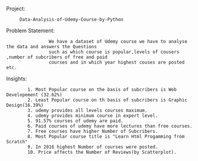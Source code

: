 Project:
      
         Data-Analysis-of-Udemy-Course-by-Python

Problem Statement:

                    We have a dataset of Udemy course we have to analyse the data and answers the Questions 
                    such as which course is popular,levels of cousers ,number of subcribers of free and paid 
                    courses and in which year highest couses are posted etc.
                    
                    
 Insights:
 
            1. Most Popular course on the basis of subcribers is Web Developement (32.62%)
            2. Least Popular course on th basis of subcribers is Graphic Design(16.39%)
            3. udemy provides all levels courses maximum.
            4. udemy provides minimum course in expert level.
            5. 91.57% courses of udemy are paid.
            6. Paid courses of udemy have more lectures than free courses.
            7. Free courses have higher Number of Subcribers.
            8. Most Popular course title is "Learn Html Progamming from Scratch"
            9. In 2016 highest Number of courses were posted.
            10. Price affects the Number of Reviews(by Scatterplot). 
